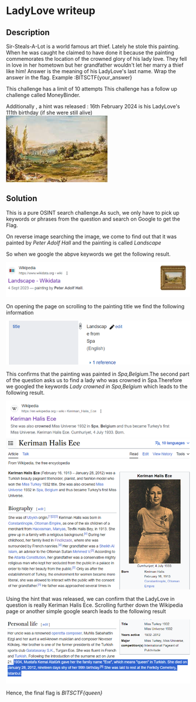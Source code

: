 # LadyLove writeup

## Description

Sir-Steals-A-Lot is a world famous art thief. Lately he stole this painting. When he was caught he claimed to have done it because the painting commemorates the location of the crowned glory of his lady love. They fell in love in her hometown but her grandfather wouldn't let her marry a thief like him! Answer is the meaning of his LadyLove's last name. Wrap the answer in the flag. Example :BITSCTF{your_answer}

This challenge has a limit of 10 attempts This challenge has a follow up challenge called MoneyBinder.



Additionally , a hint was released :
16th February 2024 is his LadyLove's 111th birthday (if she were still alive)
![stolenpainting](https://github.com/kritieeee/CTF-solutions/blob/main/LadyLove/images-LadyLove/stolenpainting%20(1).jpeg)


## Solution
This is a pure OSINT search challenge.As such, we only have to pick up keywords or phrases from the question and search on Google to get the Flag.


On reverse image searching the image, we come to find out that it was painted by _Peter Adolf Hall_ and the painting is called _Landscape_

So when we google the abpve keywords we get the following result.

![screenshot1](https://github.com/kritieeee/CTF-solutions/blob/main/LadyLove/images-LadyLove/Screenshot%202024-02-21%20230839.png)


On opening the page on scrolling to the painting title we find the following information 


![Screenshot2](https://github.com/kritieeee/CTF-solutions/blob/main/LadyLove/images-LadyLove/Screenshot%202024-02-21%20230956.png)

This confirms that the painting was painted in 
_Spa,Belgium_.The second part of the question asks us to find a lady who was crowned in Spa.Therefore we googled the keywords _Lady crowned in Spa,Belgium_ which leads to the following result.


![Screenshot3](https://github.com/kritieeee/CTF-solutions/blob/main/LadyLove/images-LadyLove/Screenshot%202024-02-21%20231417.png)
![Screenshot4](https://github.com/kritieeee/CTF-solutions/blob/main/LadyLove/images-LadyLove/Screenshot%202024-02-21%20231923.png)


Using the hint that was released, we can confirm that the LadyLove in question is really Keriman Halis Ece. Scrolling further down the Wikipedia page or another simple google search leads to the following result 


![Screenshot5](https://github.com/kritieeee/CTF-solutions/blob/main/LadyLove/images-LadyLove/Screenshot%202024-02-21%20232051.png)



Hence, the final flag is *BITSCTF{queen}*



